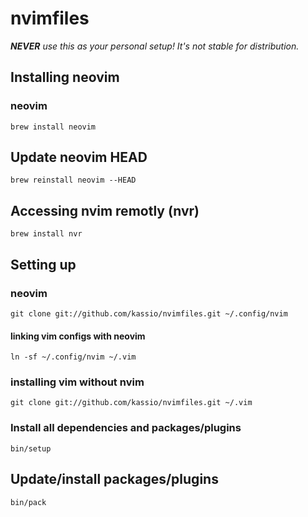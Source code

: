 # nvimfiles

_**NEVER** use this as your personal setup! It's not stable for distribution._

## Installing neovim

### neovim
```
brew install neovim
```

## Update neovim HEAD

```console
brew reinstall neovim --HEAD
```

## Accessing nvim remotly (nvr)

```console
brew install nvr
```

## Setting up

### neovim

```console
git clone git://github.com/kassio/nvimfiles.git ~/.config/nvim
```

#### linking vim configs with neovim

```console
ln -sf ~/.config/nvim ~/.vim
```

### installing vim without nvim

```console
git clone git://github.com/kassio/nvimfiles.git ~/.vim
```

### Install all dependencies and packages/plugins
```console
bin/setup
```

## Update/install packages/plugins

```console
bin/pack
```
